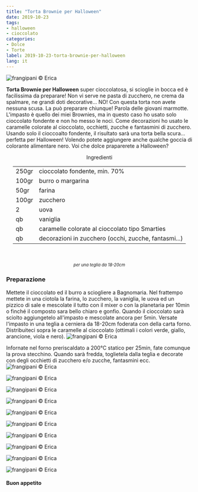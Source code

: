 ```yaml
---
title: "Torta Brownie per Halloween"
date: 2019-10-23
tags:
- halloween
- cioccolato
categories:
- Dolce
- Torte
label: 2019-10-23-torta-brownie-per-halloween
lang: it 
---
```

![](header.jpeg "frangipani © Erica")

**Torta Brownie per Halloween** super cioccolatosa, si scioglie in bocca ed è facilissima da preparare! Non vi serve ne pasta di zucchero, ne crema da spalmare, ne grandi doti decorative... NO! Con questa torta non avete nessuna scusa. La può preparare chiunque! Parola delle giovani marmotte. L'impasto è quello dei miei Brownies, ma in questo caso ho usato solo cioccolato fondente e non ho messo le noci. Come decorazioni ho usato le caramelle colorate al cioccolato, occhietti, zucche e fantasmini di zucchero. Usando solo il cioccoalto fondente, il risultato sarà una torta bella scura... perfetta per Halloween! Volendo potete aggiungere anche qualche goccia di colorante alimentare nero. Voi che dolce praparerete a Halloween?

<div id="wrapper" style="text-align: center">
  <div id="yourdiv" style="display: inline-block;">
    <div class="ingredients" itemscope itemtype="http://schema.org/Recipe">
      <span itemprop="name" style="display:none;">Torta Brownie per Halloween</span>
      <span itemprop="recipeCategory" style="display:none;">Dolce</span>
      <img itemprop="image" style="display:none;" class="ignore-gallery-item" src="header.jpeg"/>
      <span itemprop="author" style="display:none;">Erica Raiano</span>
      <span itemprop="description" style="display:none;">Torta Brownie per Halloween super cioccolatosa, si scioglie in bocca ed è facilissima da preparare! Non vi serve ne pasta di zucchero, ne crema da spalmare, ne grandi doti decorative...</span>
      <div class="ingredients-title">Ingredienti</div>
      <table>
        <tbody>
          <tr itemprop="recipeIngredient">
            <td>250gr</td>
            <td>cioccolato fondente, min. 70%</td>
          </tr>
          <tr itemprop="recipeIngredient">
            <td>100gr</td>
            <td>burro o margarina</td>
          </tr>
          <tr itemprop="recipeIngredient">
            <td>50gr</td>
            <td>farina</td>
          </tr>
          <tr itemprop="recipeIngredient">
            <td>100gr</td>
            <td>zucchero</td>
          </tr>
          <tr itemprop="recipeIngredient">
            <td>2</td>
            <td>uova</td>
          </tr>
          <tr itemprop="recipeIngredient">
            <td>qb</td>
            <td>vaniglia</td>
          </tr>
          <tr itemprop="recipeIngredient">
            <td>qb</td>
            <td>caramelle colorate al cioccolato tipo Smarties</td>
          </tr>
          <tr itemprop="recipeIngredient">
            <td>qb</td>
            <td>decorazioni in zucchero (occhi, zucche, fantasmi...)</td>
          </tr>
        </tbody>
      </table>
      <br></br>
      <i class="pull-right" style="font-size: 80%;">per una teglia da 18-20cm</i>
    </div>
  </div>
</div>


<h3>
  <font color="grey">
    <i class="fa-solid fa-gears"></i>
  </font> Preparazione
</h3>

Mettete il cioccolato ed il burro a sciogliere a Bagnomaria. Nel frattempo mettete in una ciotola la farina, lo zucchero, la vaniglia, le uova ed un pizzico di sale e mescolate il tutto con il mixer o con la planetaria per 10min o finché il composto sara bello chiaro e gonfio. Quando il cioccolato sarà sciolto aggiungetelo all'impasto e mescolate ancora per 5min. Versate l'impasto in una teglia a cerniera da 18-20cm foderata con della carta forno. Distribuiteci sopra le caramelle al cioccolato (ottimali i colori verde, giallo, arancione, viola e nero).
![](teglia.jpeg "frangipani © Erica")

Infornate nel forno preriscaldato a 200°C statico per 25min, fate comunque la prova stecchino. Quando sarà fredda, toglietela dalla teglia e decorate con degli occhietti di zucchero e/o zucche, fantasmini ecc.
![](risultato1.jpeg "frangipani © Erica")

![](risultato2.jpeg "frangipani © Erica")

![](risultato3.jpeg "frangipani © Erica")

![](risultato4.jpeg "frangipani © Erica")

![](risultato5.jpeg "frangipani © Erica")

![](risultato6.jpeg "frangipani © Erica")

![](risultato7.jpeg "frangipani © Erica")

![](risultato8.jpeg "frangipani © Erica")

![](risultato9.jpeg "frangipani © Erica")

![](risultato10.jpeg "frangipani © Erica")

<h4>Buon appetito
  <font color="red">
    <i class="fa-regular fa-face-smile"></i>
  </font>
</h4>